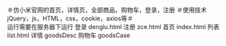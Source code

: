 ＃仿小米官网的首页，详情页，全部商品，购物车，登录，注册
＃使用技术jQuery，js，HTML，css，cookie，axios等＃<br>
运行需要在服务器下运行
登录	 denglu.html
注册	 zce.html
首页	 index.html
列表	 list.html
详情	 goodsDesc
购物车	 goodsCase

